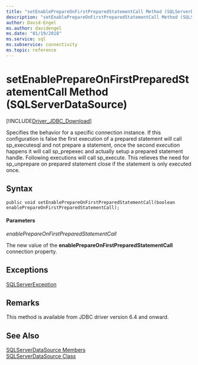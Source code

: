 ```yaml
---
title: "setEnablePrepareOnFirstPreparedStatementCall Method (SQLServerDataSource)"
description: "setEnablePrepareOnFirstPreparedStatementCall Method (SQLServerDataSource)"
author: David-Engel
ms.author: davidengel
ms.date: "01/19/2018"
ms.service: sql
ms.subservice: connectivity
ms.topic: reference
---
```

# setEnablePrepareOnFirstPreparedStatementCall Method (SQLServerDataSource)
[!INCLUDE[Driver_JDBC_Download](../../../includes/driver_jdbc_download.md)]

  Specifies the behavior for a specific connection instance. If this configuration is false the first execution of a prepared statement will call sp_executesql and not prepare a statement, once the second execution happens it will call sp_prepexec and actually setup a prepared statement handle. Following executions will call sp_execute. This relieves the need for sp_unprepare on prepared statement close if the statement is only executed once.  
## Syntax  
  
```
public void setEnablePrepareOnFirstPreparedStatementCall(boolean enablePrepareOnFirstPreparedStatementCall);  
```  
  
#### Parameters  
 *enablePrepareOnFirstPreparedStatementCall*  
  
 The new value of the **enablePrepareOnFirstPreparedStatementCall** connection property.  

## Exceptions  
 [SQLServerException](../../../connect/jdbc/reference/sqlserverexception-class.md)  
 
## Remarks  
 This method is available from JDBC driver version 6.4 and onward.
 
## See Also  
 [SQLServerDataSource Members](../../../connect/jdbc/reference/sqlserverdatasource-members.md)   
 [SQLServerDataSource Class](../../../connect/jdbc/reference/sqlserverdatasource-class.md)  
  
  
